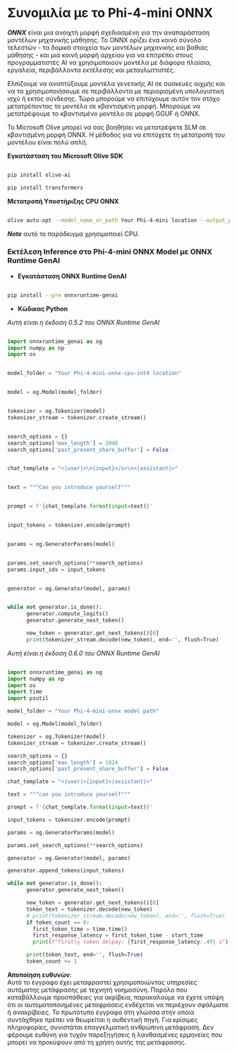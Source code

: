# **Συνομιλία με το Phi-4-mini ONNX**

***ONNX*** είναι μια ανοιχτή μορφή σχεδιασμένη για την αναπαράσταση μοντέλων μηχανικής μάθησης. Το ONNX ορίζει ένα κοινό σύνολο τελεστών - τα δομικά στοιχεία των μοντέλων μηχανικής και βαθιάς μάθησης - και μια κοινή μορφή αρχείου για να επιτρέπει στους προγραμματιστές AI να χρησιμοποιούν μοντέλα με διάφορα πλαίσια, εργαλεία, περιβάλλοντα εκτέλεσης και μεταγλωττιστές.

Ελπίζουμε να αναπτύξουμε μοντέλα γενετικής AI σε συσκευές αιχμής και να τα χρησιμοποιήσουμε σε περιβάλλοντα με περιορισμένη υπολογιστική ισχύ ή εκτός σύνδεσης. Τώρα μπορούμε να επιτύχουμε αυτόν τον στόχο μετατρέποντας το μοντέλο σε κβαντισμένη μορφή. Μπορούμε να μετατρέψουμε το κβαντισμένο μοντέλο σε μορφή GGUF ή ONNX.

Το Microsoft Olive μπορεί να σας βοηθήσει να μετατρέψετε SLM σε κβαντισμένη μορφή ONNX. Η μέθοδος για να επιτύχετε τη μετατροπή του μοντέλου είναι πολύ απλή.

**Εγκατάσταση του Microsoft Olive SDK**

```bash

pip install olive-ai

pip install transformers

```

**Μετατροπή Υποστήριξης CPU ONNX**

```bash

olive auto-opt --model_name_or_path Your Phi-4-mini location --output_path Your onnx ouput location --device cpu --provider CPUExecutionProvider --precision int4 --use_model_builder --log_level 1

```

***Note*** αυτό το παράδειγμα χρησιμοποιεί CPU.

### **Εκτέλεση Inference στο Phi-4-mini ONNX Model με ONNX Runtime GenAI**

- **Εγκατάσταση ONNX Runtime GenAI**

```bash

pip install --pre onnxruntime-genai

```

- **Κώδικας Python**

*Αυτή είναι η έκδοση 0.5.2 του ONNX Runtime GenAI*

```python

import onnxruntime_genai as og
import numpy as np
import os


model_folder = "Your Phi-4-mini-onnx-cpu-int4 location"


model = og.Model(model_folder)


tokenizer = og.Tokenizer(model)
tokenizer_stream = tokenizer.create_stream()


search_options = {}
search_options['max_length'] = 2048
search_options['past_present_share_buffer'] = False


chat_template = "<|user|>\n{input}</s>\n<|assistant|>"


text = """Can you introduce yourself"""


prompt = f'{chat_template.format(input=text)}'


input_tokens = tokenizer.encode(prompt)


params = og.GeneratorParams(model)


params.set_search_options(**search_options)
params.input_ids = input_tokens


generator = og.Generator(model, params)


while not generator.is_done():
      generator.compute_logits()
      generator.generate_next_token()

      new_token = generator.get_next_tokens()[0]
      print(tokenizer_stream.decode(new_token), end='', flush=True)

```

*Αυτή είναι η έκδοση 0.6.0 του ONNX Runtime GenAI*

```python

import onnxruntime_genai as og
import numpy as np
import os
import time
import psutil

model_folder = "Your Phi-4-mini-onnx model path"

model = og.Model(model_folder)

tokenizer = og.Tokenizer(model)
tokenizer_stream = tokenizer.create_stream()

search_options = {}
search_options['max_length'] = 1024
search_options['past_present_share_buffer'] = False

chat_template = "<|user|>{input}<|assistant|>"

text = """can you introduce yourself"""

prompt = f'{chat_template.format(input=text)}'

input_tokens = tokenizer.encode(prompt)

params = og.GeneratorParams(model)

params.set_search_options(**search_options)

generator = og.Generator(model, params)

generator.append_tokens(input_tokens)

while not generator.is_done():
      generator.generate_next_token()

      new_token = generator.get_next_tokens()[0]
      token_text = tokenizer.decode(new_token)
      # print(tokenizer_stream.decode(new_token), end='', flush=True)
      if token_count == 0:
        first_token_time = time.time()
        first_response_latency = first_token_time - start_time
        print(f"firstly token delpay: {first_response_latency:.4f} s")

      print(token_text, end='', flush=True)
      token_count += 1

```

**Αποποίηση ευθυνών**:  
Αυτό το έγγραφο έχει μεταφραστεί χρησιμοποιώντας υπηρεσίες αυτόματης μετάφρασης με τεχνητή νοημοσύνη. Παρόλο που καταβάλλουμε προσπάθειες για ακρίβεια, παρακαλούμε να έχετε υπόψη ότι οι αυτοματοποιημένες μεταφράσεις ενδέχεται να περιέχουν σφάλματα ή ανακρίβειες. Το πρωτότυπο έγγραφο στη γλώσσα στην οποία συντάχθηκε πρέπει να θεωρείται η αυθεντική πηγή. Για κρίσιμες πληροφορίες, συνιστάται επαγγελματική ανθρώπινη μετάφραση. Δεν φέρουμε ευθύνη για τυχόν παρεξηγήσεις ή λανθασμένες ερμηνείες που μπορεί να προκύψουν από τη χρήση αυτής της μετάφρασης.